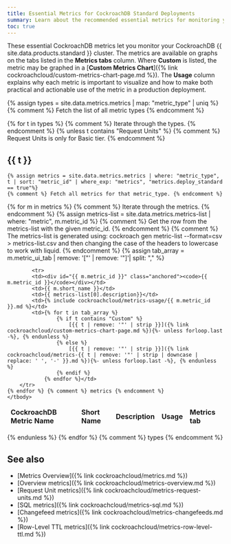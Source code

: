 ```yaml
---
title: Essential Metrics for CockroachDB Standard Deployments
summary: Learn about the recommended essential metrics for monitoring your CockroachDB Standard cluster.
toc: true
---
```


These essential CockroachDB metrics let you monitor your CockroachDB {{ site.data.products.standard }} cluster. The metrics are available on graphs on the tabs listed in the **Metrics tabs** column. Where **Custom** is listed, the metric may be graphed in a [**Custom Metrics Chart**]({% link cockroachcloud/custom-metrics-chart-page.md %}). The **Usage** column explains why each metric is important to visualize and how to make both practical and actionable use of the metric in a production deployment.

{% assign types = site.data.metrics.metrics | map: "metric_type" | uniq %}
{% comment %} Fetch the list of all metric types {% endcomment %}

{% for t in types %} {% comment %} Iterate through the types. {% endcomment %}
{% unless t contains "Request Units" %} {% comment %} Request Units is only for Basic tier. {% endcomment %}
## {{ t }}

    {% assign metrics = site.data.metrics.metrics | where: "metric_type", t | sort: "metric_id" | where_exp: "metrics", "metrics.deploy_standard == true"%}
    {% comment %} Fetch all metrics for that metric_type. {% endcomment %}

<table markdown="1">
    <thead>
        <tr>
            <td><b>CockroachDB Metric Name</b></td>
            <td><b>Short Name</b></td>
            <td><b>Description</b></td>
            <td><b>Usage</b></td>
            <td><b>Metrics tab</b></td>
        </tr>
    </thead>
    <tbody>    
    {% for m in metrics %} {% comment %} Iterate through the metrics. {% endcomment %}
        {% assign metrics-list = site.data.metrics.metrics-list | where: "metric", m.metric_id %}
        {% comment %} Get the row from the metrics-list with the given metric_id. {% endcomment %}
        {% comment %} The metrics-list is generated using: cockroach gen metric-list --format=csv > metrics-list.csv and then changing the case of the headers to lowercase to work with liquid. {% endcomment %}
        {% assign tab_array = m.metric_ui_tab | remove: '["' | remove: '"]'| split: "," %}
        
            <tr>
            <td><div id="{{ m.metric_id }}" class="anchored"><code>{{ m.metric_id }}</code></div></td>
            <td>{{ m.short_name }}</td>
            <td>{{ metrics-list[0].description}}</td>
            <td>{% include cockroachcloud/metrics-usage/{{ m.metric_id }}.md %}</td>
            <td>{% for t in tab_array %}
                    {% if t contains "Custom" %}
                        [{{ t | remove: '"' | strip }}]({% link cockroachcloud/custom-metrics-chart-page.md %}){%- unless forloop.last -%}, {% endunless %}
                    {% else %}
                        [{{ t | remove: '"' | strip }}]({% link cockroachcloud/metrics-{{ t | remove: '"' | strip | downcase | replace: ' ', '-' }}.md %}){%- unless forloop.last -%}, {% endunless %}
                    {% endif %}
                {% endfor %}</td>
        </tr>
    {% endfor %} {% comment %} metrics {% endcomment %}
    </tbody>
</table>
{% endunless %}
{% endfor %} {% comment %} types {% endcomment %}

## See also

- [Metrics Overview]({% link cockroachcloud/metrics.md %})
- [Overview metrics]({% link cockroachcloud/metrics-overview.md %})
- [Request Unit metrics]({% link cockroachcloud/metrics-request-units.md %})
- [SQL metrics]({% link cockroachcloud/metrics-sql.md %})
- [Changefeed metrics]({% link cockroachcloud/metrics-changefeeds.md %})
- [Row-Level TTL metrics]({% link cockroachcloud/metrics-row-level-ttl.md %})